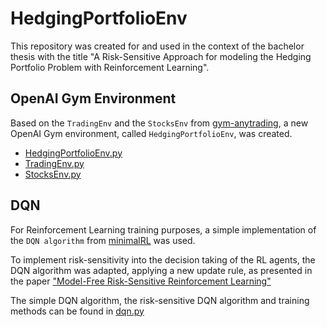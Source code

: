 # HedgingPortfolioEnv
This repository was created for and used in the context of the bachelor thesis with the title "A Risk-Sensitive Approach for modeling the Hedging Portfolio Problem 
with Reinforcement Learning".

## OpenAI Gym Environment
Based on the `TradingEnv` and the `StocksEnv` from [gym-anytrading](https://github.com/AminHP/gym-anytrading), 
a new OpenAI Gym environment, called `HedgingPortfolioEnv`, was created.

- [HedgingPortfolioEnv.py](HedgingPortfolioEnv.py)
- [TradingEnv.py](TradingEnv.py)
- [StocksEnv.py](StocksEnv.py)

## DQN
For Reinforcement Learning training purposes, a simple implementation of the `DQN algorithm` from [minimalRL](https://github.com/seungeunrho/minimalRL/blob/master/dqn.py) was used.

To implement risk-sensitivity into the decision taking of the RL agents, the DQN algorithm was adapted, applying a new update rule,
as presented in the paper ["Model-Free Risk-Sensitive Reinforcement Learning"](https://deepmindsafetyresearch.medium.com/model-free-risk-sensitive-reinforcement-learning-5a12ba5ce662)

The simple DQN algorithm, the risk-sensitive DQN algorithm and training methods can be found in [dqn.py](dqn.py)
